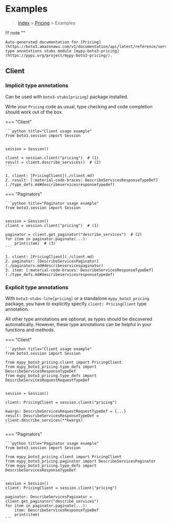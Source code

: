 # Examples

> [Index](../README.md) > [Pricing](./README.md) > Examples

!!! note ""

    Auto-generated documentation for [Pricing](https://boto3.amazonaws.com/v1/documentation/api/latest/reference/services/pricing.html#Pricing)
    type annotations stubs module [mypy-boto3-pricing](https://pypi.org/project/mypy-boto3-pricing/).

## Client

### Implicit type annotations

Can be used with `boto3-stubs[pricing]` package installed.

Write your `Pricing` code as usual,
type checking and code completion should work out of the box.


=== "Client"

    ```python title="Client usage example"
    from boto3.session import Session


    session = Session()

    client = session.client("pricing")  # (1)
    result = client.describe_services()  # (2)
    ```

    1. client: [PricingClient](./client.md)
    2. result: [:material-code-braces: DescribeServicesResponseTypeDef](./type_defs.md#describeservicesresponsetypedef) 



=== "Paginators"

    ```python title="Paginator usage example"
    from boto3.session import Session


    session = Session()
    client = session.client("pricing")  # (1)

    paginator = client.get_paginator("describe_services")  # (2)
    for item in paginator.paginate(...):
        print(item)  # (3)
    ```

    1. client: [PricingClient](./client.md)
    2. paginator: [DescribeServicesPaginator](./paginators.md#describeservicespaginator)
    3. item: [:material-code-braces: DescribeServicesResponseTypeDef](./type_defs.md#describeservicesresponsetypedef) 




### Explicit type annotations

With `boto3-stubs-lite[pricing]`
or a standalone `mypy_boto3_pricing` package, you have to explicitly specify `client: PricingClient` type annotation.

All other type annotations are optional, as types should be discovered automatically.
However, these type annotations can be helpful in your functions and methods.


=== "Client"

    ```python title="Client usage example"
    from boto3.session import Session

    from mypy_boto3_pricing.client import PricingClient
    from mypy_boto3_pricing.type_defs import DescribeServicesResponseTypeDef
    from mypy_boto3_pricing.type_defs import DescribeServicesRequestRequestTypeDef


    session = Session()

    client: PricingClient = session.client("pricing")

    kwargs: DescribeServicesRequestRequestTypeDef = {...}
    result: DescribeServicesResponseTypeDef = client.describe_services(**kwargs)
    ```



=== "Paginators"

    ```python title="Paginator usage example"
    from boto3.session import Session

    from mypy_boto3_pricing.client import PricingClient
    from mypy_boto3_pricing.paginator import DescribeServicesPaginator
    from mypy_boto3_pricing.type_defs import DescribeServicesResponseTypeDef


    session = Session()
    client: PricingClient = session.client("pricing")

    paginator: DescribeServicesPaginator = client.get_paginator("describe_services")
    for item in paginator.paginate(...):
        item: DescribeServicesResponseTypeDef
        print(item)
    ```




